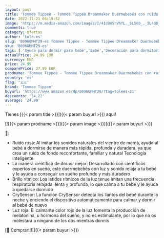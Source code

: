 ```yaml
---
layout: post
title: 'Tommee Tippee - Tommee Tippee Dreammaker Duermebebés con ruido rosa  luz nocturna roja y sensor de llantos  probado científicamente'
date: 2022-11-21 06:19:52
image: 'https://m.media-amazon.com/images/I/41dBe5hVhfL._SL500_._SL400_.jpg'
comments: true
category: ofertas
author: 'tole.es'
slug: 'B096GMHT29-es Tommee Tippee - Tommee Tippee Dreammaker Duermebebés con...'
sku: 'B096GMHT29-es'
tags: [ 'Ayuda para dormir para bebé','Bebé','Decoración para dormitorio de bebé','Dormitorio','tommee','tommee tippee','🇪🇸', ]
actualPrice: 24.99 EUR
currency: EUR
price: 24.99
comparePrice: 37.99 EUR
prodname: 'Tommee Tippee - Tommee Tippee Dreammaker Duermebebés con ruido rosa  luz nocturna roja y sensor de llantos  probado científicamente'
country: 'es'
flag: '🇪🇸'
brand: 'Tommee Tippee'
buyurl: 'https://www.amazon.es/dp/B096GMHT29/?tag=tolees-21'
descuento: '34.22'
average: '24.99'
---
```


Tienes [{{< param title >}}]({{< param buyurl >}}) aqui!

[![{{< param prodname >}}]({{< param image >}})]({{< param buyurl >}})

🔎:

- Ruido rosa: Al imitar los sonidos naturales del vientre de mamá, ayuda al bebé a dormirse de manera más rápida, profunda y duradera, ya que crea un ruido de fondo reconfortante, familiar y natural Tecnología inteligente
- La manera científica de dormir mejor: Desarrollado con científicos expertos en sueño, este duermebebés con luz y sonido relaja a tu bebé y le ayuda a conseguir un sueño profundo y más duradero
- Brillo rítmico: Los latidos rítmicos de la luz tenue imitan una frecuencia respiratoria relajada, lenta y profunda, lo que calma a tu bebé y le ayuda a quedarse dormido
- CrySensor: La función CrySensor detecta los llantos del bebé durante la noche y enciende el dispositivo automáticamente para calmar y dormir al bebé de nuevo
- Luz roja: El calmante color rojo de la luz fomenta la producción de melatonina, u hormona del sueño, y no es estimulante, por lo que no os molestará a ninguno de los dos mientras dormís

[🛒 Comprar!!!]({{< param buyurl >}})
